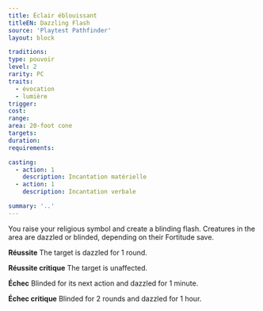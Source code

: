 ```yaml
---
title: Éclair éblouissant
titleEN: Dazzling Flash
source: 'Playtest Pathfinder'
layout: block

traditions:
type: pouvoir
level: 2
rarity: PC
traits:
  - évocation
  - lumière
trigger: 
cost: 
range: 
area: 20-foot cone
targets: 
duration: 
requirements: 

casting:
  - action: 1
    description: Incantation matérielle
  - action: 1
    description: Incantation verbale

summary: '..'
---
```

You raise your religious symbol and create a blinding flash. Creatures in the area are dazzled or blinded, depending on their Fortitude save.

**Réussite** The target is dazzled for 1 round.

**Réussite critique** The target is unaffected.

**Échec** Blinded for its next action and dazzled for 1 minute.

**Échec critique** Blinded for 2 rounds and dazzled for 1 hour.